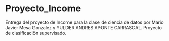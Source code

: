 # Proyecto_Income
Entrega del proyecto de Income para la clase de ciencia de datos por Mario Javier Mesa Gonzalez y YULDER ANDRES APONTE CARRASCAL. Proyecto de clasificaciòn supervisado.
